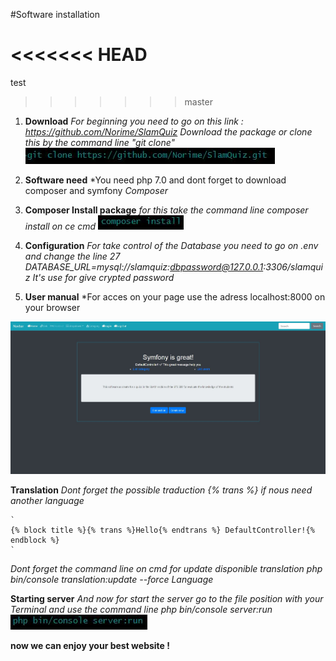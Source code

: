 #Software installation

<<<<<<< HEAD
=======
test

>>>>>>> master
1. **Download**
    *For beginning you need to go on this link : https://github.com/Norime/SlamQuiz*
    *Download the package or clone this by the command line "git clone"*
	![Clone file](assets/GitClone.JPG)

2. **Software need**
    *You need php 7.0 and dont forget to download composer and symfony
	*Composer*

3. **Composer Install package**
	*for this take the command line composer install on ce cmd*
	![Composer Install](assets/ComposerInstall.JPG)

4. **Configuration**
    *For take control of the Database you need to go on .env and change the line 27*
    *DATABASE_URL=mysql://slamquiz:dbpassword@127.0.0.1:3306/slamquiz*
	*It's use for give crypted password*

5. **User manual**
	*For acces on your page use the adress localhost:8000 on your browser

![Menu symfony](assets/screenshot_home_en.JPG)

**Translation**
	*Dont forget the possible traduction {% trans %} if nous need another language*

	`
	{% block title %}{% trans %}Hello{% endtrans %} DefaultController!{% endblock %}
	`

*Dont forget the command line on cmd for update disponible translation*
*php bin/console translation:update --force Language*

**Starting server**
	*And now for start the server go to the file position with your Terminal and use the command line php bin/console server:run*
	![Start Server](assets/ServerRun.JPG)

**now we can enjoy your best website !**